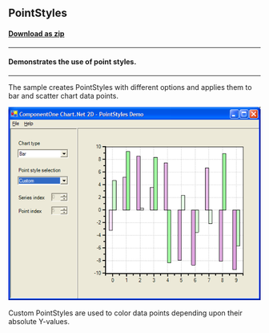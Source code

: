 ## PointStyles
#### [Download as zip](https://grapecity.github.io/DownGit/#/home?url=https://github.com/GrapeCity/ComponentOne-WinForms-Samples/tree/master/NetFramework\Charts\CS\PointStyles)
____
#### Demonstrates the use of point styles.
____
The sample creates PointStyles with different options and applies them to bar and scatter chart data points.

![screenshot](screenshot.png)

Custom PointStyles are used to color data points depending upon their absolute Y-values.
